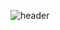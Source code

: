 ![header](https://capsule-render.vercel.app/api?type=waving&height=300&section=header&text=Hello%20there%20,%20Lucas%20here%20!&fontSize=60)
